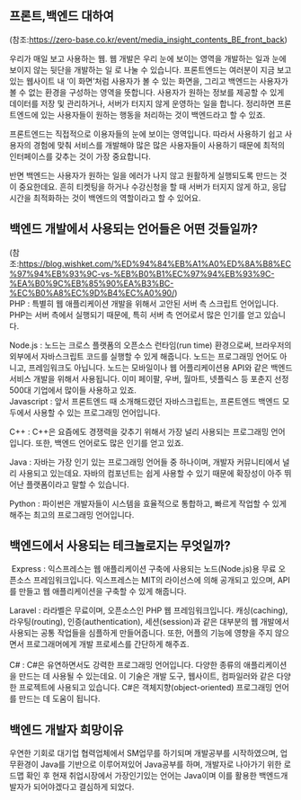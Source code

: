 

## 프론트,백엔드 대하여
(참조:https://zero-base.co.kr/event/media_insight_contents_BE_front_back)

우리가 매일 보고 사용하는 웹. 웹 개발은 우리 눈에 보이는 영역을 개발하는 일과 눈에 보이지 않는 뒷단을 개발하는 일 로 나눌 수 있습니다.
프론트엔드는 여러분이 지금 보고 있는 웹사이트 내 ‘이 화면’처럼 사용자가 볼 수 있는 화면을, 그리고 백엔드는 사용자가 볼 수 없는 환경을 구성하는 영역을 뜻합니다. 사용자가 원하는 정보를 제공할 수 있게 데이터를 저장 및 관리하거나, 서버가 터지지 않게 운영하는 일을 합니다.
정리하면 프론트엔드에 있는 사용자들이 원하는 행동을 처리하는 것이 백엔드라고 할 수 있죠.

프론트엔드는 직접적으로 이용자들의 눈에 보이는 영역입니다. 따라서 사용하기 쉽고 사용자의 경험에 맞춰 서비스를 개발해야 많은 많은 사용자들이 사용하기 때문에 최적의 인터페이스를 갖추는 것이 가장 중요합니다.

반면 백엔드는 사용자가 원하는 일을 에러가 나지 않고 원활하게 실행되도록 만드는 것이 중요한데요. 흔히 티켓팅을 하거나 수강신청을 할 때 서버가 터지지 않게 하고, 응답 시간을 최적화하는 것이 백엔드의 역할이라고 할 수 있어요.

## 백엔드 개발에서 사용되는 언어들은 어떤 것들일까?
(참조:https://blog.wishket.com/%ED%94%84%EB%A1%A0%ED%8A%B8%EC%97%94%EB%93%9C-vs-%EB%B0%B1%EC%97%94%EB%93%9C-%EA%B0%9C%EB%85%90%EA%B3%BC-%EC%B0%A8%EC%9D%B4%EC%A0%90/)   
PHP
: 특별히 웹 애플리케이션 개발을 위해서 고안된 서버 측 스크립트 언어입니다. PHP는 서버 측에서 실행되기 때문에, 특히 서버 측 언어로서 많은 인기를 얻고 있습니다.      
   
Node.js
: 노드는 크로스 플랫폼의 오픈소스 런타임(run time) 환경으로써, 브라우저의 외부에서 자바스크립트 코드를 실행할 수 있게 해줍니다. 노드는 프로그래밍 언어도 아니고, 프레임워크도 아닙니다. 노드는 모바일이나 웹 어플리케이션용 API와 같은 백엔드 서비스 개발을 위해서 사용됩니다. 이미 페이팔, 우버, 월마트, 넷플릭스 등 포춘지 선정 500대 기업에서 많이들 사용하고 있죠.   
   ​
Javascript
: 앞서 프론트엔드 때 소개해드렸던 자바스크립트는, 프론트엔드 백엔드 모두에서 사용할 수 있는 프로그래밍 언어입니다.​   
   
C++
: C++은 요즘에도 경쟁력을 갖추기 위해서 가장 널리 사용되는 프로그래밍 언어입니다. 또한, 백엔드 언어로도 많은 인기를 얻고 있죠.   
   
Java
: 자바는 가장 인기 있는 프로그래밍 언어들 중 하나이며, 개발자 커뮤니티에서 널리 사용되고 있는데요. 자바의 컴포넌트는 쉽게 사용할 수 있기 때문에 확장성이 아주 뛰어난 플랫폼이라고 말할 수 있습니다.   
   
Python
: 파이썬은 개발자들이 시스템을 효율적으로 통합하고, 빠르게 작업할 수 있게 해주는 최고의 프로그래밍 언어입니다.   

## 백엔드에서 사용되는 테크놀로지는 무엇일까?
​
Express
: 익스프레스는 웹 애플리케이션 구축에 사용되는 노드(Node.js)용 무료 오픈소스 프레임워크입니다. 익스프레스는 MIT의 라이선스에 의해 공개되고 있으며, API를 만들고 웹 애플리케이션을 구축할 수 있게 해줍니다.   
   
​Laravel
: 라라벨은 무료이며, 오픈소스인 PHP 웹 프레임워크입니다. 캐싱(caching), 라우팅(routing), 인증(authentication), 세션(session)과 같은 대부분의 웹 개발에서 사용되는 공통 작업들을 심플하게 만들어줍니다. 또한, 어플의 기능에 영향을 주지 않으면서 프로그래머에게 개발 프로세스를 간단하게 해주죠.   
​   
C#
: C#은 유연하면서도 강력한 프로그래밍 언어입니다. 다양한 종류의 애플리케이션을 만드는 데 사용될 수 있는데요. 이 기술은 개발 도구, 웹사이트, 컴파일러와 같은 다양한 프로젝트에 사용되고 있습니다. C#은 객체지향(object-oriented) 프로그래밍 언어를 만드는 데 도움이 됩니다.   


## 백엔드 개발자 희망이유   
우연한 기회로 대기업 협력업체에서 SM업무를 하기되며 개발공부를 시작하였으며, 업무환경이 Java를 기반으로 이루어져있어 Java공부를 하며, 개발자로 나아가기 위한 로드맵 확인 후 
현재 취업시장에서 가장인기있는 언어는 Java이며 이를 활용한 백엔드개발자가 되어야겠다고 결심하게 되었다.
